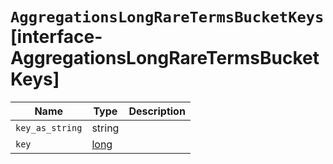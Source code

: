 # `AggregationsLongRareTermsBucketKeys` [interface-AggregationsLongRareTermsBucketKeys]

| Name | Type | Description |
| - | - | - |
| `key_as_string` | string | &nbsp; |
| `key` | [long](./long.md) | &nbsp; |
